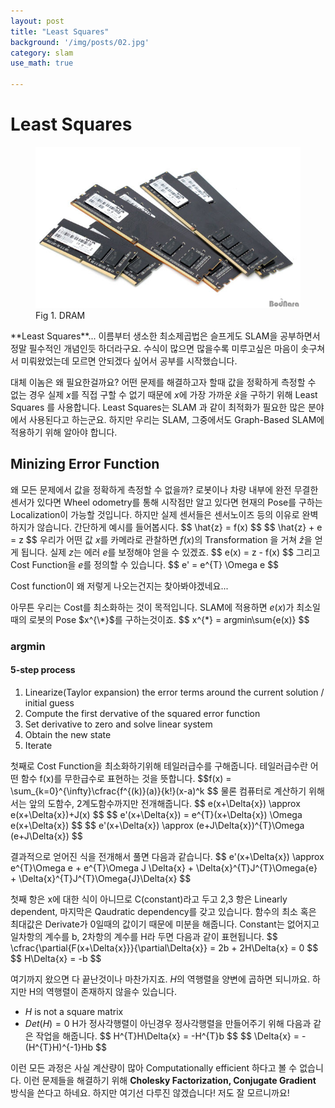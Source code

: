 ```yaml
---
layout: post
title: "Least Squares"
background: '/img/posts/02.jpg'
category: slam
use_math: true

---
```


# Least Squares
<figure>
<img class="img-fluid" src="/img/posts/dram.jpg" alt="DRAM">
<figcaption>Fig 1. DRAM</figcaption>
</figure>
**Least Squares**... 이름부터 생소한 최소제곱법은 슬프게도 SLAM을 공부하면서 정말 필수적인 개념인듯 하더라구요. 수식이 많으면 많을수록 미루고싶은 마음이 솟구쳐서 미뤄왔었는데 모르면 안되겠다 싶어서 공부를 시작했습니다.

대체 이놈은 왜 필요한걸까요? 어떤 문제를 해결하고자 할때 값을 정확하게 측정할 수 없는 경우 실제 $x$를 직접 구할 수 없기 때문에 $x$에 가장 가까운 $\hat{x}$을 구하기 위해 Least Squares 를 사용합니다. 
Least Squares는 SLAM 과 같이 최적화가 필요한 많은 분야에서 사용된다고 하는군요. 하지만 우리는 SLAM, 그중에서도 Graph-Based SLAM에 적용하기 위해 알아야 합니다.

## Minizing Error Function
왜 모든 문제에서 값을 정확하게 측정할 수 없을까?
로봇이나 차량 내부에 완전 무결한 센서가 있다면 Wheel odometry를 통해 시작점만 알고 있다면 현재의 Pose를 구하는 Localization이 가능할 것입니다.
하지만 실제 센서들은 센서노이즈 등의 이유로 완벽하지가 않습니다.
간단하게 예시를 들어봅시다.
$\$ \hat{z} = f(x) $\$
$\$ \hat{z} + e = z $\$
 우리가 어떤 값 $x$를 카메라로 관찰하면 $f(x)$의 Transformation 을 거쳐 $\hat{z}$을 얻게 됩니다.
 실제 $z$는 에러 $e$를 보정해야 얻을 수 있겠죠.
 $\$ e(x) = z - f(x) $\$
 그리고 Cost Function을 *e*를 정의할 수 있습니다.
 $\$ e' = e^{T} \Omega e $\$
 
 Cost function이 왜 저렇게 나오는건지는 찾아봐야겠네요...
 
아무튼 우리는 Cost를 최소화하는 것이 목적입니다. SLAM에 적용하면 $e(x)$가 최소일때의 로봇의 Pose $x^{\*}$를 구하는것이죠.
$\$ x^{\*} = argmin\sum{e(x)} $\$

### argmin
#### 5-step process
1. Linearize(Taylor expansion) the error terms around the current solution / initial guess
1. Compute the first dervative of the squared error function
1. Set derivative to zero and solve linear system
1. Obtain the new state
1. Iterate

첫째로 Cost Function을 최소화하기위해 테일러급수를 구해줍니다. 테일러급수란 어떤 함수 f(x)를 무한급수로 표현하는 것을 뜻합니다.
$\$f(x) = \sum_{k=0}^{\infty}\cfrac{f^{(k)}(a)}{k!}(x-a)^k $\$
물론 컴퓨터로 계산하기 위해서는 앞의 도함수, 2계도함수까지만 전개해줍니다.
$\$ e(x+\Delta{x}) \approx e(x+\Delta{x})+J(x) $\$
$\$ e'(x+\Delta{x}) = e^{T}(x+\Delta{x}) \Omega e(x+\Delta{x}) $\$
$\$ e'(x+\Delta{x}) \approx (e+J\Delta{x})^{T}\Omega (e+J\Delta{x}) $\$

결과적으로 얻어진 식을 전개해서 풀면 다음과 같습니다.
$\$
e'(x+\Delta{x}) \approx e^{T}\Omega e + e^{T}\Omega J \Delta{x} + \Delta{x}^{T}J^{T}\Omega{e} + \Delta{x}^{T}J^{T}\Omega{J}\Delta{x}
$\$

첫째 항은 x에 대한 식이 아니므로 C(constant)라고 두고 2,3 항은 Linearly dependent, 마지막은 Qaudratic dependency를 갖고 있습니다.
함수의 최소 혹은 최대값은 Derivate가 0일때의 값이기 때문에 미분을 해줍니다.
Constant는 없어지고 일차항의 계수를 b, 2차항의 계수를 H라 두면 다음과 같이 표현됩니다.
$\$
\cfrac{\partial{F(x+\Delta{x}}}{\partial\Delta{x}} = 2b + 2H\Delta{x} = 0
$\$
$\$ H\Delta{x} = -b $\$

여기까지 왔으면 다 끝난것이나 마찬가지죠. $H$의 역행렬을 양변에 곱하면 되니까요.
하지만 H의 역행렬이 존재하지 않을수 있습니다.
- $H$ is not a square matrix
- $Det(H) = 0$
H가 정사각행렬이 아닌경우 정사각행렬을 만들어주기 위해 다음과 같은 작업을 해줍니다.
$\$ H^{T}H\Delta{x} = -H^{T}b $\$
$\$ \Delta{x} = -(H^{T}H)^{-1}Hb $\$

이런 모든 과정은 사실 계산량이 많아 Computationally efficient 하다고 볼 수 없습니다. 이런 문제들을 해결하기 위해
**Cholesky Factorization, Conjugate Gradient** 방식을 쓴다고 하네요.
하지만 여기선 다루진 않겠습니다! 저도 잘 모르니까요!


